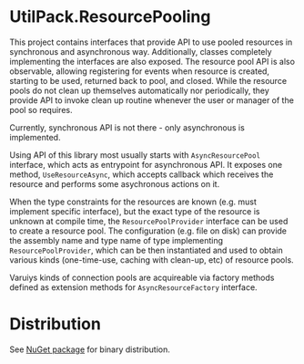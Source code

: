 # UtilPack.ResourcePooling
This project contains interfaces that provide API to use pooled resources in synchronous and asynchronous way.
Additionally, classes completely implementing the interfaces are also exposed.
The resource pool API is also observable, allowing registering for events when resource is created, starting to be used, returned back to pool, and closed.
While the resource pools do not clean up themselves automatically nor periodically, they provide API to invoke clean up routine whenever the user or manager of the pool so requires.

Currently, synchronous API is not there - only asynchronous is implemented.

Using API of this library most usually starts with `AsyncResourcePool` interface, which acts as entrypoint for asynchronous API.
It exposes one method, `UseResourceAsync`, which accepts callback which receives the resource and performs some asychronous actions on it.

When the type constraints for the resources are known (e.g. must implement specific interface), but the exact type of the resource is unknown at compile time, the `ResourcePoolProvider` interface can be used to create a resource pool.
The configuration (e.g. file on disk) can provide the assembly name and type name of type implementing `ResourcePoolProvider`, which can be then instantiated and used to obtain various kinds (one-time-use, caching with clean-up, etc) of resource pools.

Varuiys kinds of connection pools are acquireable via factory methods defined as extension methods for `AsyncResourceFactory` interface.

# Distribution
See [NuGet package](http://www.nuget.org/packages/UtilPack.ResourcePooling) for binary distribution.
